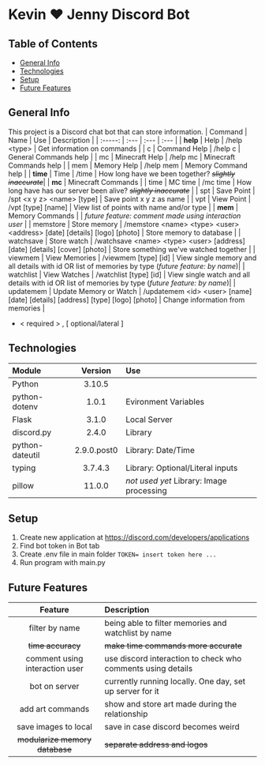 # Kevin ♥ Jenny Discord Bot

## Table of Contents
* [General Info](#general-info)
* [Technologies](#technologies)
* [Setup](#setup)
* [Future Features](#future-features)

## General Info
This project is a Discord chat bot that can store information.
| Command | Name | Use | Description |
| :-----: | :--- | :--- | :--- |
| **help** | Help | /help \<type\> | Get information on commands | 
| c | Command Help | /help c | General Commands help | 
| mc | Minecraft Help | /help mc | Minecraft Commands help |
|  mem | Memory Help | /help mem | Memory Command help |
| **time** | Time | /time | How long have we been together? ~~*slightly inaccurate*~~| 
| **mc** | Minecraft Commands |
| time | MC time | /mc time | How long have has our server been alive? ~~*slightly inaccurate*~~ |
| spt | Save Point | /spt \<x y z\> \<name\> \[type\] | Save point x y z as name |
| vpt | View Point | /vpt \[type\] \[name\] | View list of points with name and/or type |
| **mem** | Memory Commands |  | *future feature: comment made using interaction user* | 
| memstore | Store memory | /memstore \<name\> \<type\> \<user\> \<address\> \[date\] \[details\] \[logo\] \[photo\] | Store memory to database |
| watchsave | Store watch | /watchsave \<name\> \<type\> \<user\> \[address\] \[date\] \[details\] \[cover\] \[photo\] | Store something we've watched together |
| viewmem | View Memories | /viewmem \[type\] \[id\] | View single memory and all details with id OR list of memories by type \(*future feature: by name*\)|
| watchlist | View Watches | /watchlist \[type\] \[id\] | View single watch and all details with id OR list of memories by type \(*future feature: by name*\)|
| updatemem | Update Memory or Watch | /updatemem \<id\> \<user\> \[name\] \[date\] \[details\] \[address\] \[type\] \[logo\] \[photo\] | Change information from memories |

* \< required \> , \[ optional/lateral \]

## Technologies
| Module | Version | Use |
| :------ | :-------: | :--- |
| Python | 3.10.5 | 
| python-dotenv | 1.0.1 | Evironment Variables |
| Flask | 3.1.0 | Local Server |
| discord.py | 2.4.0 | Library |
| python-dateutil | 2.9.0.post0 | Library: Date/Time |
| typing | 3.7.4.3 | Library: Optional/Literal inputs |
| pillow | 11.0.0 | *not used yet* Library: Image processing |

## Setup
1. Create new application at https://discord.com/developers/applications
2. Find bot token in Bot tab
3. Create .env file in main folder
```TOKEN= insert token here ...```
4. Run program with main.py

## Future Features
| Feature | Description |
| :-----: | :--|
| filter by name | being able to filter memories and watchlist by name |
| ~~time accuracy~~ | ~~make time commands more accurate~~ | 
| comment using interaction user | use discord interaction to check who comments using details |
| bot on server | currently running locally. One day, set up server for it | 
| add art commands | show and store art made during the relationship |
| save images to local | save in case discord becomes weird |
| ~~modularize memory database~~ | ~~separate address and logos~~ |
